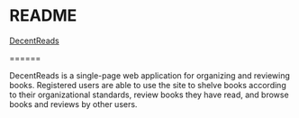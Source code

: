 # README

[DecentReads](https://www.decent-reads.herokuapp.com)

======

DecentReads is a single-page web application for organizing and reviewing books. Registered users are able to use the site to shelve books according to their organizational standards, review books they have read, and browse books and reviews by other users.
